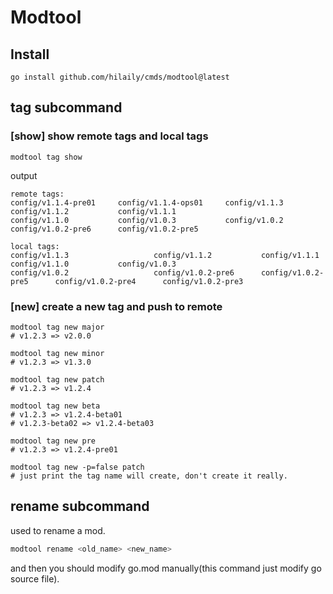 # Modtool

## Install

```shell
go install github.com/hilaily/cmds/modtool@latest
```

## tag subcommand

### [show] show remote tags and local tags

```shell
modtool tag show
```

output

```shell
remote tags:
config/v1.1.4-pre01     config/v1.1.4-ops01     config/v1.1.3                   config/v1.1.2           config/v1.1.1
config/v1.1.0           config/v1.0.3           config/v1.0.2                   config/v1.0.2-pre6      config/v1.0.2-pre5
           
local tags:
config/v1.1.3                   config/v1.1.2           config/v1.1.1           config/v1.1.0           config/v1.0.3
config/v1.0.2                   config/v1.0.2-pre6      config/v1.0.2-pre5      config/v1.0.2-pre4      config/v1.0.2-pre3 
```

### [new] create a new tag and push to remote

```shell
modtool tag new major
# v1.2.3 => v2.0.0

modtool tag new minor
# v1.2.3 => v1.3.0

modtool tag new patch
# v1.2.3 => v1.2.4

modtool tag new beta
# v1.2.3 => v1.2.4-beta01
# v1.2.3-beta02 => v1.2.4-beta03

modtool tag new pre
# v1.2.3 => v1.2.4-pre01

modtool tag new -p=false patch
# just print the tag name will create, don't create it really.
```

## rename subcommand

used to rename a mod.

```bash
modtool rename <old_name> <new_name>
```

and then you should modify go.mod manually(this command just modify go source file).


